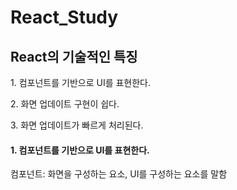 # React_Study

<h2>React의 기술적인 특징</h2>
1. 컴포넌트를 기반으로 UI를 표현한다.</p>
2. 화면 업데이트 구현이 쉽다.</p>
3. 화면 업데이트가 빠르게 처리된다.</p>

<h4>1. 컴포넌트를 기반으로 UI를 표현한다.</h4>
컴포넌트: 화면을 구성하는 요소, UI를 구성하는 요소를 말함
